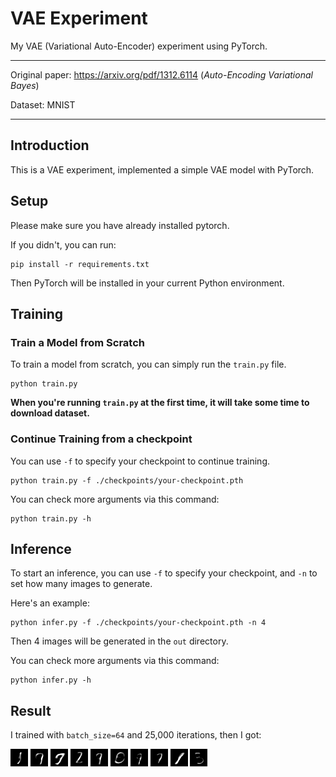 # VAE Experiment
My VAE (Variational Auto-Encoder) experiment using PyTorch.

---

Original paper: https://arxiv.org/pdf/1312.6114 (_Auto-Encoding Variational Bayes_)

Dataset: MNIST

---

## Introduction

This is a VAE experiment, implemented a simple VAE model with PyTorch.

## Setup

Please make sure you have already installed pytorch.

If you didn't, you can run:
~~~
pip install -r requirements.txt
~~~

Then PyTorch will be installed in your current Python environment.

## Training

### Train a Model from Scratch

To train a model from scratch, you can simply run the `train.py` file.

~~~
python train.py
~~~

**When you're running `train.py` at the first time, it will take some time to download dataset.**

### Continue Training from a checkpoint

You can use `-f` to specify your checkpoint to continue training.

~~~
python train.py -f ./checkpoints/your-checkpoint.pth
~~~

You can check more arguments via this command:

~~~
python train.py -h
~~~

## Inference

To start an inference, you can use `-f` to specify your checkpoint, and `-n` to set how many images to generate.

Here's an example:

~~~
python infer.py -f ./checkpoints/your-checkpoint.pth -n 4
~~~

Then 4 images will be generated in the `out` directory.

You can check more arguments via this command:

~~~
python infer.py -h
~~~



## Result

I trained with `batch_size=64` and 25,000 iterations, then I got:

<span><img src="./result/20240615-205841-0.png"></span>
<span><img src="./result/20240615-205841-1.png"></span>
<span><img src="./result/20240615-205841-3.png"></span>
<span><img src="./result/20240615-205841-4.png"></span>
<span><img src="./result/20240615-205841-5.png"></span>
<span><img src="./result/20240615-205841-7.png"></span>
<span><img src="./result/20240615-205841-11.png"></span>
<span><img src="./result/20240615-205841-12.png"></span>
<span><img src="./result/20240615-205841-13.png"></span>
<span><img src="./result/20240615-205841-15.png"></span>
